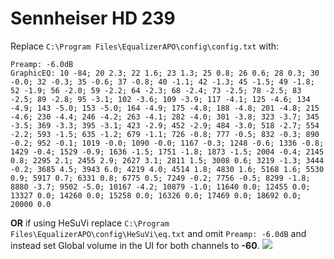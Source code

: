 # Sennheiser HD 239
Replace `C:\Program Files\EqualizerAPO\config\config.txt` with:
```
Preamp: -6.0dB
GraphicEQ: 10 -84; 20 2.3; 22 1.6; 23 1.3; 25 0.8; 26 0.6; 28 0.3; 30 -0.0; 32 -0.3; 35 -0.6; 37 -0.8; 40 -1.1; 42 -1.3; 45 -1.5; 49 -1.8; 52 -1.9; 56 -2.0; 59 -2.2; 64 -2.3; 68 -2.4; 73 -2.5; 78 -2.5; 83 -2.5; 89 -2.8; 95 -3.1; 102 -3.6; 109 -3.9; 117 -4.1; 125 -4.6; 134 -4.9; 143 -5.0; 153 -5.0; 164 -4.9; 175 -4.8; 188 -4.8; 201 -4.8; 215 -4.6; 230 -4.4; 246 -4.2; 263 -4.1; 282 -4.0; 301 -3.8; 323 -3.7; 345 -3.5; 369 -3.3; 395 -3.1; 423 -2.9; 452 -2.9; 484 -3.0; 518 -2.7; 554 -2.2; 593 -1.5; 635 -1.2; 679 -1.1; 726 -0.8; 777 -0.5; 832 -0.3; 890 -0.2; 952 -0.1; 1019 -0.0; 1090 -0.0; 1167 -0.3; 1248 -0.6; 1336 -0.8; 1429 -0.4; 1529 -0.9; 1636 -1.5; 1751 -1.8; 1873 -1.5; 2004 -0.4; 2145 0.8; 2295 2.1; 2455 2.9; 2627 3.1; 2811 1.5; 3008 0.6; 3219 -1.3; 3444 -0.2; 3685 4.5; 3943 6.0; 4219 4.0; 4514 1.8; 4830 1.6; 5168 1.6; 5530 0.9; 5917 0.7; 6331 0.8; 6775 0.5; 7249 -0.2; 7756 -0.5; 8299 -1.8; 8880 -3.7; 9502 -5.0; 10167 -4.2; 10879 -1.0; 11640 0.0; 12455 0.0; 13327 0.0; 14260 0.0; 15258 0.0; 16326 0.0; 17469 0.0; 18692 0.0; 20000 0.0
```
**OR** if using HeSuVi replace `C:\Program Files\EqualizerAPO\config\HeSuVi\eq.txt` and omit `Preamp: -6.0dB` and instead set Global volume in the UI for both channels to **-60**.
![](https://raw.githubusercontent.com/jaakkopasanen/AutoEq/master/results/Innerfidelity%202017/innerfidelity/onear/Sennheiser%20HD%20239/Sennheiser%20HD%20239.png)